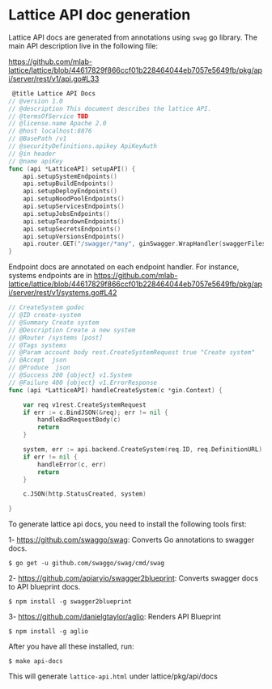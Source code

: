 # Lattice API doc generation

Lattice API docs are generated from annotations using `swag` go library. The main API description live in the following file:

https://github.com/mlab-lattice/lattice/blob/44617829f866ccf01b228464044eb7057e5649fb/pkg/api/server/rest/v1/api.go#L33

```go
 @title Lattice API Docs
// @version 1.0
// @description This document describes the lattice API.
// @termsOfService TBD
// @license.name Apache 2.0
// @host localhost:8876
// @BasePath /v1
// @securityDefinitions.apikey ApiKeyAuth
// @in header
// @name apiKey
func (api *LatticeAPI) setupAPI() {
	api.setupSystemEndpoints()
	api.setupBuildEndpoints()
	api.setupDeployEndpoints()
	api.setupNoodPoolEndpoints()
	api.setupServicesEndpoints()
	api.setupJobsEndpoints()
	api.setupTeardownEndpoints()
	api.setupSecretsEndpoints()
	api.setupVersionsEndpoints()
	api.router.GET("/swagger/*any", ginSwagger.WrapHandler(swaggerFiles.Handler))
}

```

Endpoint docs are annotated on each endpoint handler. For instance, systems endpoints are in
https://github.com/mlab-lattice/lattice/blob/44617829f866ccf01b228464044eb7057e5649fb/pkg/api/server/rest/v1/systems.go#L42

```go
// CreateSystem godoc
// @ID create-system
// @Summary Create system
// @Description Create a new system
// @Router /systems [post]
// @Tags systems
// @Param account body rest.CreateSystemRequest true "Create system"
// @Accept  json
// @Produce  json
// @Success 200 {object} v1.System
// @Failure 400 {object} v1.ErrorResponse
func (api *LatticeAPI) handleCreateSystem(c *gin.Context) {

	var req v1rest.CreateSystemRequest
	if err := c.BindJSON(&req); err != nil {
		handleBadRequestBody(c)
		return
	}

	system, err := api.backend.CreateSystem(req.ID, req.DefinitionURL)
	if err != nil {
		handleError(c, err)
		return
	}

	c.JSON(http.StatusCreated, system)

}
```


To generate lattice api docs, you need to install the following tools first:

1- https://github.com/swaggo/swag: Converts Go annotations to swagger docs.
 
``$ go get -u github.com/swaggo/swag/cmd/swag``

2- https://github.com/apiaryio/swagger2blueprint: Converts swagger docs to API blueprint docs.

``$ npm install -g swagger2blueprint``

3- https://github.com/danielgtaylor/aglio: Renders API Blueprint

``$ npm install -g aglio``  

After you have all these installed, run:


``$ make api-docs``

This will generate `lattice-api.html` under lattice/pkg/api/docs